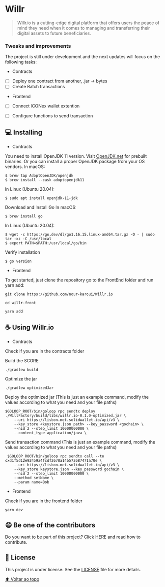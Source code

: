 # Willr

> Willr.io is a cutting-edge digital platform that offers users the peace of mind they need when it comes to managing and transferring their digital assets to future beneficiaries.

### Tweaks and improvements

The project is still under development and the next updates will focus on the following tasks:

- Contracts

- [ ] Deploy one contract from another, .jar -> bytes
- [ ] Create Batch transactions

- Frontend

- [ ] Connect ICONex wallet extention
- [ ] Configure functions to send transaction


## 💻 Installing

- Contracts

You need to install OpenJDK 11 version. Visit [OpenJDK.net](http://openjdk.java.net/) for prebuilt binaries.
Or you can install a proper OpenJDK package from your OS vendors.
In macOS:
```
$ brew tap AdoptOpenJDK/openjdk
$ brew install --cask adoptopenjdk11
```
In Linux (Ubuntu 20.04):
```
$ sudo apt install openjdk-11-jdk
```
Download and Install Go
In macOS:
```
$ brew install go
```
In Linux (Ubuntu 20.04):
```
$ wget -c https://go.dev/dl/go1.16.15.linux-amd64.tar.gz -O - | sudo tar -xz -C /usr/local
$ export PATH=$PATH:/usr/local/go/bin
```
Verify installation
```
$ go version
```

- Frontend

To get started, just clone the repository go to the FrontEnd folder and run yarn add:

```
git clone https://github.com/nour-karoui/Willr.io
```
```
cd willr-front
```
```
yarn add
```

## ☕ Using Willr.io

- Contracts

Check if you are in the contracts folder

Build the SCORE
```
./gradlew build
```

Optimize the jar
```
./gradlew optimizedJar
```

Deploy the optimized jar (This is just an example command, modify the values according to what you need and your file paths)
```
$GOLOOP_ROOT/bin/goloop rpc sendtx deploy ./WillFactory/build/libs/willr.io-0.1.0-optimized.jar \
    --uri https://lisbon.net.solidwallet.io/api/v3 \
    --key_store <keystore.json_path> --key_password <gochain> \
    --nid 2 --step_limit 10000000000 \
    --content_type application/java \
```

Send transaction command (This is just an example command, modify the values according to what you need and your file paths)
```
 $GOLOOP_ROOT/bin/goloop rpc sendtx call --to cxd1f5d12e92459a4fcdf2678a14b572687471a70e \
    --uri https://lisbon.net.solidwallet.io/api/v3 \
    --key_store keystore.json --key_password gochain \
    --nid 2 --step_limit 10000000000 \
    --method setName \
    --param name=Bob
```

- Frontend

Check if you are in the frontend folder

```
yarn dev
```


## 😄 Be one of the contributors<br>

Do you want to be part of this project? Click [HERE](CONTRIBUTING.md) and read how to contribute.

## 📝 License

This project is under license. See the [LICENSE](LICENSE.md) file for more details.

[⬆ Voltar ao topo](#willr)<br>
